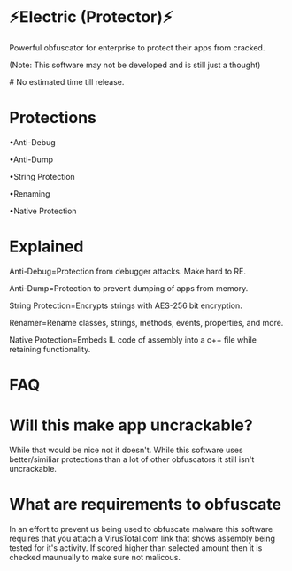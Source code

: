 # ⚡Electric (Protector)⚡
<p>Powerful obfuscator for enterprise to protect their apps from cracked. </p>
<p>(Note: This software may not be developed and is still just a thought)</p>
# No estimated time till release.

# Protections
<p>•Anti-Debug</p>
<p>•Anti-Dump</p>
<p>•String Protection</p>
<p>•Renaming</p>
<p>•Native Protection</p>

# Explained
<p>Anti-Debug=Protection from debugger attacks. Make hard to RE.</p>
<p>Anti-Dump=Protection to prevent dumping of apps from memory.</p>
<p>String Protection=Encrypts strings with AES-256 bit encryption.</p>
<p>Renamer=Rename classes, strings, methods, events, properties, and more.</p>
<p>Native Protection=Embeds IL code of assembly into a c++ file while retaining functionality.</p>

# FAQ
<h1>Will this make app uncrackable?</h1>
<p>While that would be nice not it doesn't. While this software uses better/similiar protections than a lot of other obfuscators it still isn't uncrackable.</p>

<h1>What are requirements to obfuscate</h1>
<p>In an effort to prevent us being used to obfuscate malware this software requires that you attach a VirusTotal.com link that shows assembly being tested for it's activity. If scored higher than  selected amount then it is checked maunually to make sure not malicous.</p>

